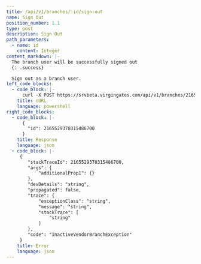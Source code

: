 ```yaml
---
title: /api/v1/branches/:id/sign-out
name: Sign Out
position_number: 1.1
type: post
description: Sign Out
path_parameters:
  - name: id
    content: Integer
content_markdown: |-
  The branch user will be successfully signed out
  {: .success}

  Sign out as a branch user.
left_code_blocks:
  - code_block: |- 
      curl -X POST https://srvbeta.virgingates.com/api/v1/branches/2165529378315486700/sign-out -H "Authorization: Bearer $BEARER_TOKEN" 
    title: cURL
    language: powershell
right_code_blocks:
  - code_block: |-
      {
        "id": 2165529378315486700
      }
    title: Response
    language: json
  - code_block: |-
     {
        "stackTraceId": 2165529378315486700,
        "args": {
            "additionalProp1": {}
        },
        "devDetails": "string",
        "propagated": false,
        "trace": {
            "exceptionClass": "string",
            "message": "string",
            "stackTrace": [
                "string"
            ]
        },
        "code": "InactiveVendorBranchException"
     }
    title: Error
    language: json
---
```



